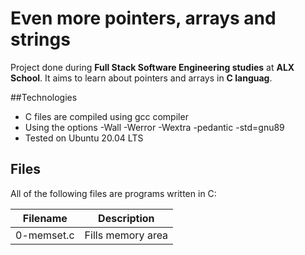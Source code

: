 # Even more pointers, arrays and strings

Project done during **Full Stack Software Engineering studies** at **ALX School**. It aims to learn about pointers and arrays in **C languag**.

##Technologies

* C files are compiled using gcc compiler
* Using the options -Wall -Werror -Wextra -pedantic -std=gnu89
* Tested on Ubuntu 20.04 LTS

## Files

All of the following files are programs written in C:

| Filename  | Description |
| --------  | ----------- |
|0-memset.c | Fills memory area |

